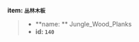 <!-- BEGIN_AUTOGEN: do NOT edit in this block -->

**item: `丛林木板`**

> * **name: ** Jungle_Wood_Planks
> * **id: `140`**

<!-- END_AUTOGEN-->

